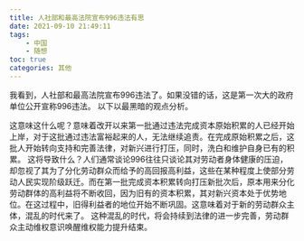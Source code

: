 ```yaml
---
title: 人社部和最高法院宣布996违法有思
date: 2021-09-10 21:49:11
tags:
    - 中国
    - 随想
toc: true
categories: 其他
---
```


我看到，人社部和最高法院宣布996违法了。如果没错的话，这是第一次大的政府单位公开宣称996违法。
以下以最黑暗的观点分析。
<!--more-->

这意味这什么呢？意味着改开以来第一批通过违法完成资本原始积累的人已经开始上岸，对于这批通过违法富裕起来的人，无法继续追责。在完成原始积累之后，这批人开始转向支持和完善法律，对新兴进行打压，同时，洗白和维护自身已有的积累。
这将导致什么？人们通常谈论996往往只谈论其对劳动者身体健康的压迫，却忽视了其为了分化劳动群众而给予的高回报高利益，这些在某种程度上使部分劳动人民实现阶级跃迁。而在第一批完成资本积累转向打压新批次后，原本用来分化劳动群体的高利益将不断收回，因为旧有的资本积累，其对新兴资本处于优势地位。在这过程中，旧得利益者的地位开始不断巩固。这意味着对于新的劳动群众主体，混乱的时代来了。
这种混乱的时代，将会持续到法律的进一步完善，劳动群众主动维权意识唤醒维权能力提升结束。